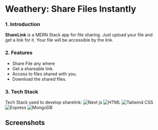 # Weathery: Share Files Instantly

### 1. Introduction

**ShareLink** is a MERN Stack app for file sharing. Just upload your file and get a link for it. Your file will be accessible by the link.

### 2. Features

- Share File any where
- Get a shareable link.
- Access to files shared with you.
- Download the shared files.

### 3. Tech Stack

Tech Stack used to develop sharelink:
![Next js](https://img.shields.io/badge/next.js-000000?style=for-the-badge&logo=nextdotjs&logoColor=white)
![HTML](https://img.shields.io/badge/HTML5-E34F26?style=for-the-badge&logo=html5&logoColor=white)
![Tailwind CSS](https://img.shields.io/badge/Tailwind_CSS-38B2AC?style=for-the-badge&logo=tailwind-css&logoColor=white)
![Express](https://img.shields.io/badge/Express.js-404D59?style=for-the-badge)
![MongoDB](https://img.shields.io/badge/MongoDB-4EA94B?style=for-the-badge&logo=mongodb&logoColor=white)

## Screenshots
